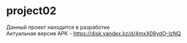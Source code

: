 # project02

Данный проект находится в разработке<br/>
Актуальная версия APK - https://disk.yandex.kz/d/4mxX08ydO-IzNQ
